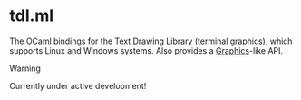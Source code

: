 # tdl.ml

The OCaml bindings for the [Text Drawing Library][TDL] (terminal graphics), which supports Linux and Windows systems.
Also provides a [Graphics]-like API.

> [!WARNING]
> Currently under active development!

[TDL]: https://github.com/celtrecium/tdl
[Graphics]: https://ocaml.org/manual/4.03/libref/Graphics.html